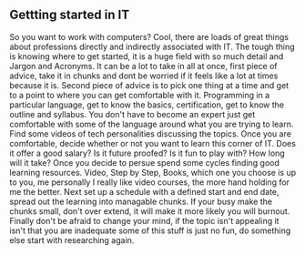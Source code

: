 ## Gettting started in IT
So you want to work with computers? Cool, there are loads of great things about professions directly and indirectly associated with IT. The tough thing is knowing where to get started, it is a huge field with so much detail and Jargon and Acronyms. It can be a lot to take in all at once, first piece of advice, take it in chunks and dont be worried if it feels like a lot at times because it is. Second piece of advice is to pick one thing at a time and get to a point to where you can get comfortable with it. Programming in a particular language, get to know the basics, certification, get to know the outline and syllabus. You don't have to become an expert just get comfortable with some of the language around what you are trying to learn. Find some videos of tech personalities discussing the topics. Once you are comfortable, decide whether or not you want to learn this corner of IT. Does it offer a good salary? Is it future proofed? Is it fun to play with? How long will it take? Once you decide to persue spend some cycles finding good learning resources. Video, Step by Step, Books, which one you choose is up to you, me personally I really like video courses, the more hand holding for me the better. Next set up a schedule with a defined start and end date, spread out the learning into managable chunks. If your busy make the chunks small, don't over extend, it will make it more likely you will burnout. Finally don't be afraid to change your mind, if the topic isn't appealing it isn't that you are inadequate some of this stuff is just no fun, do something else start with researching again.